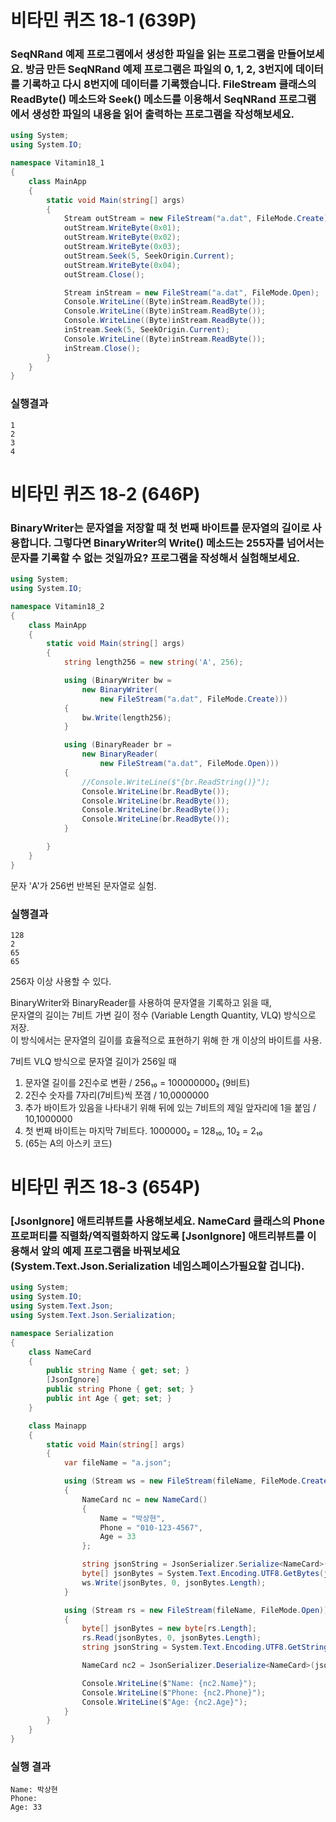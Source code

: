 # 비타민 퀴즈 18-1 (639P)

### SeqNRand 예제 프로그램에서 생성한 파일을 읽는 프로그램을 만들어보세요. 방금 만든 SeqNRand 예제 프로그램은 파일의 0, 1, 2, 3번지에 데이터를 기록하고 다시 8번지에 데이터를 기록했습니다. FileStream 클래스의 ReadByte() 메소드와 Seek() 메소드를 이용해서 SeqNRand 프로그램에서 생성한 파일의 내용을 읽어 출력하는 프로그램을 작성해보세요.

```cs
using System;
using System.IO;

namespace Vitamin18_1
{
    class MainApp
    {
        static void Main(string[] args)
        {
            Stream outStream = new FileStream("a.dat", FileMode.Create);
            outStream.WriteByte(0x01);
            outStream.WriteByte(0x02);
            outStream.WriteByte(0x03);
            outStream.Seek(5, SeekOrigin.Current);
            outStream.WriteByte(0x04);
            outStream.Close();

            Stream inStream = new FileStream("a.dat", FileMode.Open);
            Console.WriteLine((Byte)inStream.ReadByte());
            Console.WriteLine((Byte)inStream.ReadByte());
            Console.WriteLine((Byte)inStream.ReadByte());
            inStream.Seek(5, SeekOrigin.Current);
            Console.WriteLine((Byte)inStream.ReadByte());
            inStream.Close();
        }
    }
}
```

### 실행결과

```
1
2
3
4
```

# 비타민 퀴즈 18-2 (646P)

### BinaryWriter는 문자열을 저장할 때 첫 번째 바이트를 문자열의 길이로 사용합니다. 그렇다면 BinaryWriter의 Write() 메소드는 255자를 넘어서는 문자를 기록할 수 없는 것일까요? 프로그램을 작성해서 실험해보세요.

```cs
using System;
using System.IO;

namespace Vitamin18_2
{
    class MainApp
    {
        static void Main(string[] args)
        {
            string length256 = new string('A', 256);

            using (BinaryWriter bw =
                new BinaryWriter(
                    new FileStream("a.dat", FileMode.Create)))
            {
                bw.Write(length256);
            }

            using (BinaryReader br =
                new BinaryReader(
                    new FileStream("a.dat", FileMode.Open)))
            {
                //Console.WriteLine($"{br.ReadString()}");
                Console.WriteLine(br.ReadByte());
                Console.WriteLine(br.ReadByte());
                Console.WriteLine(br.ReadByte());
                Console.WriteLine(br.ReadByte());
            }

        }
    }
}
```

문자 'A'가 256번 반복된 문자열로 실험.

### 실행결과

```
128
2
65
65
```

256자 이상 사용할 수 있다.

BinaryWriter와 BinaryReader를 사용하여 문자열을 기록하고 읽을 때,  
문자열의 길이는 7비트 가변 길이 정수 (Variable Length Quantity, VLQ) 방식으로 저장.  
이 방식에서는 문자열의 길이를 효율적으로 표현하기 위해 한 개 이상의 바이트를 사용.

7비트 VLQ 방식으로 문자열 길이가 256일 때

1. 문자열 길이를 2진수로 변환 / 256₁₀ = 100000000₂ (9비트)
2. 2진수 숫자를 7자리(7비트)씩 쪼갬 / 10,0000000
3. 추가 바이트가 있음을 나타내기 위해 뒤에 있는 7비트의 제일 앞자리에 1을 붙임 / 10,1000000
4. 첫 번째 바이트는 마지막 7비트다. 1000000₂ = 128₁₀, 10₂ = 2₁₀
5. (65는 A의 아스키 코드)

# 비타민 퀴즈 18-3 (654P)

### [JsonIgnore] 애트리뷰트를 사용해보세요. NameCard 클래스의 Phone 프로퍼티를 직렬화/역직렬화하지 않도록 [JsonIgnore] 애트리뷰트를 이용해서 앞의 예제 프로그램을 바꿔보세요(System.Text.Json.Serialization 네임스페이스가필요할 겁니다).

```cs
using System;
using System.IO;
using System.Text.Json;
using System.Text.Json.Serialization;

namespace Serialization
{
    class NameCard
    {
        public string Name { get; set; }
        [JsonIgnore]
        public string Phone { get; set; }
        public int Age { get; set; }
    }

    class Mainapp
    {
        static void Main(string[] args)
        {
            var fileName = "a.json";

            using (Stream ws = new FileStream(fileName, FileMode.Create))
            {
                NameCard nc = new NameCard()
                {
                    Name = "박상현",
                    Phone = "010-123-4567",
                    Age = 33
                };

                string jsonString = JsonSerializer.Serialize<NameCard>(nc);
                byte[] jsonBytes = System.Text.Encoding.UTF8.GetBytes(jsonString);
                ws.Write(jsonBytes, 0, jsonBytes.Length);
            }

            using (Stream rs = new FileStream(fileName, FileMode.Open))
            {
                byte[] jsonBytes = new byte[rs.Length];
                rs.Read(jsonBytes, 0, jsonBytes.Length);
                string jsonString = System.Text.Encoding.UTF8.GetString(jsonBytes);

                NameCard nc2 = JsonSerializer.Deserialize<NameCard>(jsonString);

                Console.WriteLine($"Name: {nc2.Name}");
                Console.WriteLine($"Phone: {nc2.Phone}");
                Console.WriteLine($"Age: {nc2.Age}");
            }
        }
    }
}
```

### 실행 결과

```
Name: 박상현
Phone:
Age: 33
```
